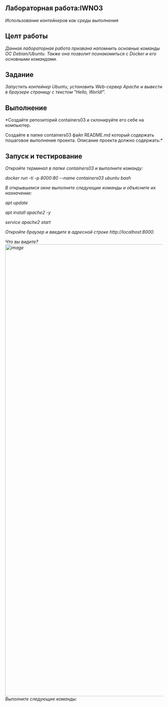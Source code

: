 ## **Лабораторная работа:IWNO3** 
*Использование контейнеров как среды выполнения*
## **Целт работы**
*Данная лабораторная работа призвана напомнить основные команды ОС Debian/Ubuntu. Также она позволит познакомиться с Docker и его основными командами.*
## **Задание**
*Запустить контейнер Ubuntu, установить Web-сервер Apache и вывести в браузере страницу с текстом "Hello, World!".*
## **Выполнение**
*Создайте репозиторий containers03 и склонируйте его себе на компьютер.

Создайте в папке containers03 файл README.md который содержать пошаговое выполнение проекта. Описание проекта должно содержать:*
## **Запуск и тестирование**
*Откройте терминал в папке containers03 и выполните команду:*

*docker run -ti -p 8000:80 --name containers03 ubuntu bash*

*В открывшемся окне выполните следующие команды и объясните их назначение:*

*apt update*

*apt install apache2 -y*

*service apache2 start*

*Откройте браузер и введите в адресной строке http://localhost:8000.*

*Что вы видите?*
*<img width="1440" alt="image" src="https://github.com/2Vladimir2/containers03/assets/159247721/4968db73-88a4-4e6f-9cdf-f0c136b8c9c5">*
*Выполните следующие команды:*


